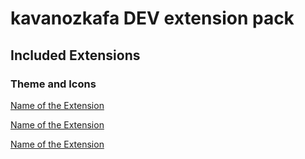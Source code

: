 # kavanozkafa DEV extension pack

## Included Extensions

### Theme and Icons

[Name of the Extension](LINK)

[Name of the Extension](LINK)

[Name of the Extension](LINK)
